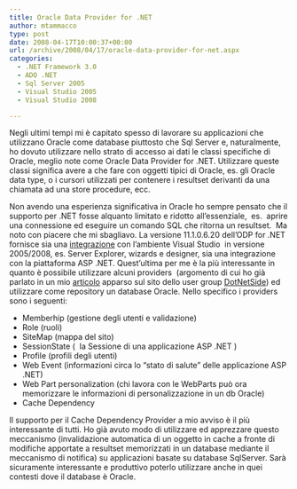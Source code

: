 ```yaml
---
title: Oracle Data Provider for .NET
author: mtammacco
type: post
date: 2008-04-17T10:00:37+00:00
url: /archive/2008/04/17/oracle-data-provider-for-net.aspx
categories:
  - .NET Framework 3.0
  - ADO .NET
  - Sql Server 2005
  - Visual Studio 2005
  - Visual Studio 2008

---
```

Negli ultimi tempi mi è capitato spesso di lavorare su applicazioni che utilizzano Oracle come database piuttosto che Sql Server e, naturalmente, ho dovuto utilizzare nello strato di accesso ai dati le classi specifiche di Oracle, meglio note come Oracle Data Provider for .NET. Utilizzare queste classi significa avere a che fare con oggetti tipici di Oracle, es. gli Oracle data type, o i cursori utilizzati per contenere i resultset derivanti da una chiamata ad una store procedure, ecc.

Non avendo una esperienza significativa in Oracle ho sempre pensato che il supporto per .NET fosse alquanto limitato e ridotto all&#8217;essenziale,  es.  aprire una connessione ed eseguire un comando SQL che ritorna un resultset.  Ma noto con piacere che mi sbagliavo. La versione 11.1.0.6.20 dell&#8217;ODP for .NET fornisce sia una [integrazione][1] con l&#8217;ambiente Visual Studio  in versione 2005/2008, es. Server Explorer, wizards e designer, sia una integrazione con la piattaforma ASP .NET. Quest&#8217;ultima per me è la più interessante in quanto è possibile utilizzare alcuni providers  (argomento di cui ho già parlato in un mio [articolo][2] apparso sul sito dello user group [DotNetSide][3]) ed utilizzare come repository un database Oracle. Nello specifico i providers sono i seguenti:

  * Memberhip (gestione degli utenti e validazione)
  * Role (ruoli)
  * SiteMap (mappa del sito)
  * SessionState (  la Sessione di una applicazione ASP .NET )
  * Profile (profili degli utenti)
  * Web Event (informazioni circa lo &#8220;stato di salute&#8221; delle applicazione ASP .NET)
  * Web Part personalization (chi lavora con le WebParts può ora memorizzare le informazioni di personalizzazione in un db Oracle)
  * Cache Dependency

Il supporto per il Cache Dependency Provider a mio avviso è il più interessante di tutti. Ho già avuto modo di utilizzare ed apprezzare questo meccanismo (invalidazione automatica di un oggetto in cache a fronte di modifiche apportate a resultset memorizzati in un database mediante il meccanismo di notifica) su applicazioni basate su database SqlServer. Sarà sicuramente interessante e produttivo poterlo utilizzare anche in quei contesti dove il database è Oracle.

 [1]: http://www.oracle.com/technology/tech/windows/odpnet/newfeatures.html#ODT
 [2]: http://www.dotnetside.org/blogs/articoli/pages/Servizi-basati-su-Provider-Model-in-ASP.NET-2.0.aspx
 [3]: http://www.dotnetside.org/